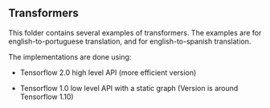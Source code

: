 ## Transformers

This folder contains several examples of transformers. The examples are for english-to-portuguese translation, and for english-to-spanish translation. 

The implementations are done using:

* Tensorflow 2.0 high level API (more efficient version)

* Tensorflow 1.0 low level API with a static graph (Version is around Tensorflow 1.10)
